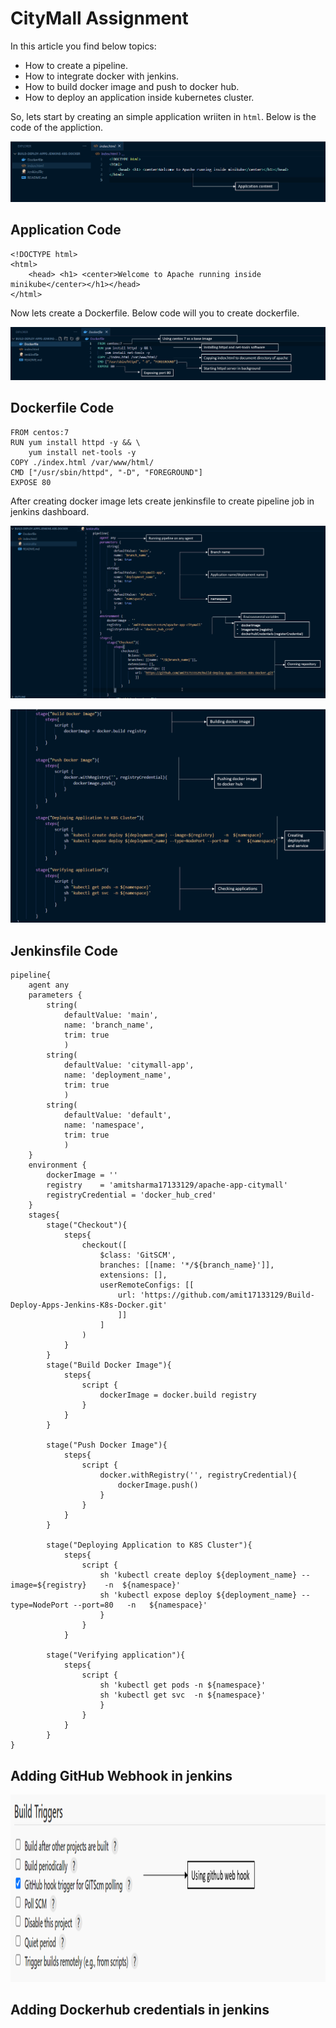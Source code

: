 # CityMall Assignment

In this article you find below topics:
- How to create a pipeline.
- How to integrate docker with jenkins.
- How to build docker image and push to docker hub.
- How to deploy an application inside kubernetes cluster.

So, lets start by creating an simple application wriiten in `html`. Below is the code of the appliction.

![html](https://github.com/amit17133129/Build-Deploy-Apps-Jenkins-K8s-Docker/blob/main/task-images/application.png?raw=true)

## Application Code
```
<!DOCTYPE html>
<html>
    <head> <h1> <center>Welcome to Apache running inside minikube</center></h1></head>
</html>
```

Now lets create a Dockerfile. Below code will you to create dockerfile.

![dockerfile](https://github.com/amit17133129/Build-Deploy-Apps-Jenkins-K8s-Docker/blob/main/task-images/dockerfile.png?raw=true)

## Dockerfile Code
```
FROM centos:7
RUN yum install httpd -y && \
    yum install net-tools -y
COPY ./index.html /var/www/html/
CMD ["/usr/sbin/httpd", "-D", "FOREGROUND"]
EXPOSE 80
```
After creating docker image lets create jenkinsfile to create pipeline job in jenkins dashboard.

![jenkins1](https://github.com/amit17133129/Build-Deploy-Apps-Jenkins-K8s-Docker/blob/main/task-images/jenkinsfile-1.png?raw=true)

![jenkins2](https://github.com/amit17133129/Build-Deploy-Apps-Jenkins-K8s-Docker/blob/main/task-images/jenkinsfile-2.png?raw=true)

## Jenkinsfile Code
```
pipeline{
    agent any
    parameters {
        string(
            defaultValue: 'main',
            name: 'branch_name', 
            trim: true
            )
        string(
            defaultValue: 'citymall-app', 
            name: 'deployment_name',  
            trim: true
            )
        string(
            defaultValue: 'default', 
            name: 'namespace', 
            trim: true
            ) 
    } 
    environment {
        dockerImage = ''
        registry    = 'amitsharma17133129/apache-app-citymall'
        registryCredential = 'docker_hub_cred'
    }
    stages{
        stage("Checkout"){
            steps{ 
                checkout([
                    $class: 'GitSCM', 
                    branches: [[name: '*/${branch_name}']], 
                    extensions: [], 
                    userRemoteConfigs: [[
                        url: 'https://github.com/amit17133129/Build-Deploy-Apps-Jenkins-K8s-Docker.git'
                        ]]
                    ]
                )
            }
        }
        stage("Build Docker Image"){
            steps{
                script {
                    dockerImage = docker.build registry
                }
            }
        }

        stage("Push Docker Image"){
            steps{
                script {
                    docker.withRegistry('', registryCredential){
                        dockerImage.push()
                    }
                }
            }
        }

        stage("Deploying Application to K8S Cluster"){
            steps{
                script {
                    sh 'kubectl create deploy ${deployment_name} --image=${registry}    -n  ${namespace}'
                    sh 'kubectl expose deploy ${deployment_name} --type=NodePort --port=80   -n   ${namespace}'
                    }
                }
            }
        
        stage("Verifying application"){
            steps{
                script {
                    sh 'kubectl get pods -n ${namespace}'
                    sh 'kubectl get svc  -n ${namespace}'
                    }
                }
            }
        }
}
```
## Adding GitHub Webhook in jenkins

<p align="center">
  <img width="800" height="300" src="https://github.com/amit17133129/Build-Deploy-Apps-Jenkins-K8s-Docker/blob/main/task-images/Course-OutLine.png?raw=true">
</p>

## Adding Dockerhub credentials in jenkins

